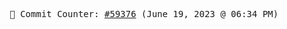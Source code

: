 <p align="center">
    <samp>
        📮 Commit Counter: <a href="https://github.com/Javascript-void0/Javascript-void0/commits/main">#59376</a> (June 19, 2023 @ 06:34 PM)
    </samp>
</p>